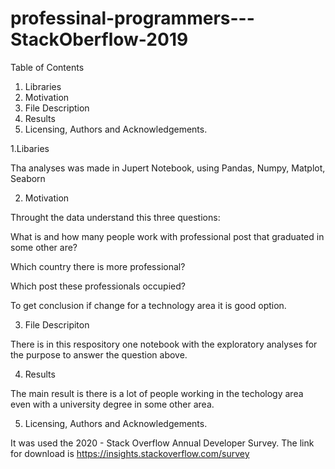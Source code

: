 # professinal-programmers---StackOberflow-2019

Table of Contents
1. Libraries 
2. Motivation
3. File Description 
4. Results 
5. Licensing, Authors and Acknowledgements.

1.Libaries 

Tha analyses was made in Jupert Notebook, using Pandas, Numpy, Matplot, Seaborn

2. Motivation 

Throught the data understand this three questions:

What is and how many people work with professional post that graduated in some other are?

Which country there is more professional?

Which post these professionals occupied?

To get conclusion if change for a technology area it is good option.


3. File Descripiton 

There is in this respository one notebook with the exploratory analyses for the purpose to answer the question above.

4. Results

The main result is there is a lot of people working in the techology area even with a university degree in some other area.

5. Licensing, Authors and Acknowledgements.

It was used the 2020 - Stack Overflow Annual Developer Survey. The link for download is https://insights.stackoverflow.com/survey 

